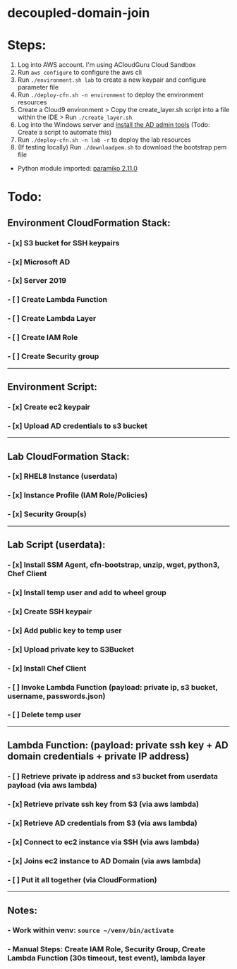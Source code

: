 # decoupled-domain-join
#
# Steps:
1. Log into AWS account. I'm using ACloudGuru Cloud Sandbox
2. Run `aws configure` to configure the aws cli
3. Run `./environment.sh lab` to create a new keypair and configure parameter file
4. Run `./deploy-cfn.sh -n environment` to deploy the environment resources
5. Create a Cloud9 environment > Copy the create_layer.sh script into a file within the IDE > Run `./create_layer.sh`
6. Log into the Windows server and [install the AD admin tools](https://docs.aws.amazon.com/directoryservice/latest/admin-guide/ms_ad_install_ad_tools.html) (Todo: Create a script to automate this)
7. Run `./deploy-cfn.sh -n lab -r` to deploy the lab resources
8. (If testing locally) Run `./downloadpem.sh` to download the bootstrap pem file

- Python module imported: [paramiko 2.11.0](https://pypi.org/project/paramiko/)

# Todo:
## Environment CloudFormation Stack:
### - [x] S3 bucket for SSH keypairs 
### - [x] Microsoft AD
### - [x] Server 2019
### - [ ] Create Lambda Function
### - [ ] Create Lambda Layer
### - [ ] Create IAM Role
### - [ ] Create Security group
------
## Environment Script:
### - [x] Create ec2 keypair
### - [x] Upload AD credentials to s3 bucket
------
## Lab CloudFormation Stack:
### - [x] RHEL8 Instance (userdata)
### - [x] Instance Profile (IAM Role/Policies)
### - [x] Security Group(s)
------
## Lab Script (userdata):
### - [x] Install SSM Agent, cfn-bootstrap, unzip, wget, python3, Chef Client
### - [x] Install temp user and add to wheel group
### - [x] Create SSH keypair
### - [x] Add public key to temp user
### - [x] Upload private key to S3Bucket
### - [x] Install Chef Client
### - [ ] Invoke Lambda Function (payload: private ip, s3 bucket, username, passwords.json)
### - [ ] Delete temp user
------
## Lambda Function: (payload: private ssh key + AD domain credentials + private IP address)
### - [ ] Retrieve private ip address and s3 bucket from userdata payload (via aws lambda)
### - [x] Retrieve private ssh key from S3 (via aws lambda)
### - [x] Retrieve AD credentials from S3 (via aws lambda)
### - [x] Connect to ec2 instance via SSH (via aws lambda)
### - [x] Joins ec2 instance to AD Domain (via aws lambda)
### - [ ] Put it all together (via CloudFormation)
------
## Notes:
### - Work within venv: `source ~/venv/bin/activate`
### - Manual Steps: Create IAM Role, Security Group, Create Lambda Function (30s timeout, test event), lambda layer


